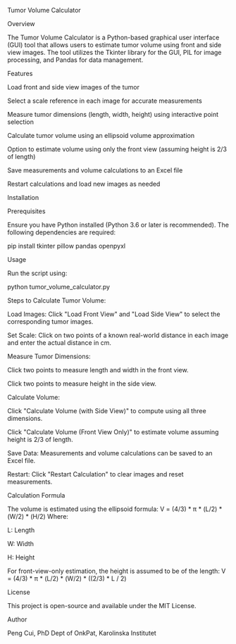 Tumor Volume Calculator

Overview

The Tumor Volume Calculator is a Python-based graphical user interface (GUI) tool that allows users to estimate tumor volume using front and side view images. The tool utilizes the Tkinter library for the GUI, PIL for image processing, and Pandas for data management.

Features

Load front and side view images of the tumor

Select a scale reference in each image for accurate measurements

Measure tumor dimensions (length, width, height) using interactive point selection

Calculate tumor volume using an ellipsoid volume approximation

Option to estimate volume using only the front view (assuming height is 2/3 of length)

Save measurements and volume calculations to an Excel file

Restart calculations and load new images as needed

Installation

Prerequisites

Ensure you have Python installed (Python 3.6 or later is recommended). The following dependencies are required:

pip install tkinter pillow pandas openpyxl

Usage

Run the script using:

python tumor_volume_calculator.py

Steps to Calculate Tumor Volume:

Load Images: Click "Load Front View" and "Load Side View" to select the corresponding tumor images.

Set Scale: Click on two points of a known real-world distance in each image and enter the actual distance in cm.

Measure Tumor Dimensions:

Click two points to measure length and width in the front view.

Click two points to measure height in the side view.

Calculate Volume:

Click "Calculate Volume (with Side View)" to compute using all three dimensions.

Click "Calculate Volume (Front View Only)" to estimate volume assuming height is 2/3 of length.

Save Data: Measurements and volume calculations can be saved to an Excel file.

Restart: Click "Restart Calculation" to clear images and reset measurements.

Calculation Formula

The volume is estimated using the ellipsoid formula:
V = (4/3) * π * (L/2) * (W/2) * (H/2)
Where:

L: Length

W: Width

H: Height

For front-view-only estimation, the height is assumed to be  of the length:
V = (4/3) * π * (L/2) * (W/2) * ((2/3) * L / 2)

License

This project is open-source and available under the MIT License.

Author

Peng Cui, PhD
Dept of OnkPat, Karolinska Institutet

